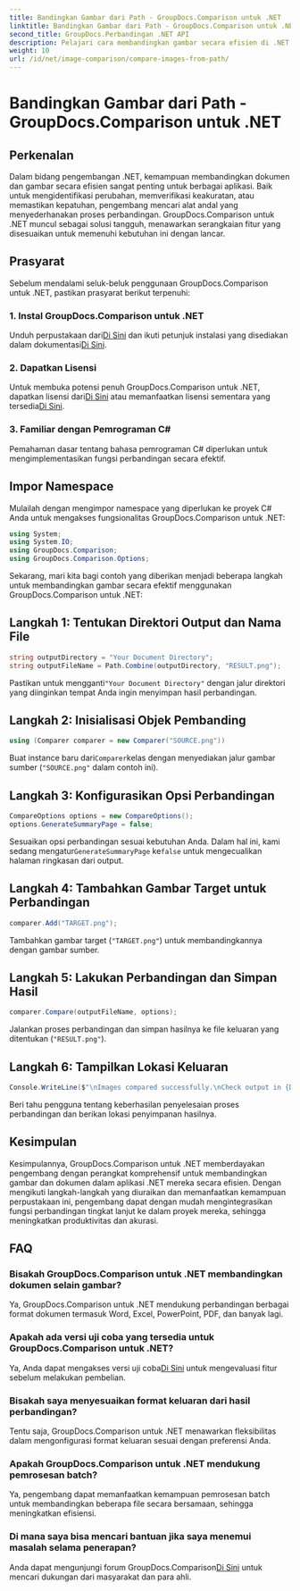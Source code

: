 ```yaml
---
title: Bandingkan Gambar dari Path - GroupDocs.Comparison untuk .NET
linktitle: Bandingkan Gambar dari Path - GroupDocs.Comparison untuk .NET
second_title: GroupDocs.Perbandingan .NET API
description: Pelajari cara membandingkan gambar secara efisien di .NET menggunakan pustaka GroupDocs.Comparison. Ikuti panduan langkah demi langkah untuk integrasi yang lancar.
weight: 10
url: /id/net/image-comparison/compare-images-from-path/
---
```


# Bandingkan Gambar dari Path - GroupDocs.Comparison untuk .NET

## Perkenalan
Dalam bidang pengembangan .NET, kemampuan membandingkan dokumen dan gambar secara efisien sangat penting untuk berbagai aplikasi. Baik untuk mengidentifikasi perubahan, memverifikasi keakuratan, atau memastikan kepatuhan, pengembang mencari alat andal yang menyederhanakan proses perbandingan. GroupDocs.Comparison untuk .NET muncul sebagai solusi tangguh, menawarkan serangkaian fitur yang disesuaikan untuk memenuhi kebutuhan ini dengan lancar.
## Prasyarat
Sebelum mendalami seluk-beluk penggunaan GroupDocs.Comparison untuk .NET, pastikan prasyarat berikut terpenuhi:
### 1. Instal GroupDocs.Comparison untuk .NET
 Unduh perpustakaan dari[Di Sini](https://releases.groupdocs.com/comparison/net/) dan ikuti petunjuk instalasi yang disediakan dalam dokumentasi[Di Sini](https://tutorials.groupdocs.com/comparison/net/).
### 2. Dapatkan Lisensi
 Untuk membuka potensi penuh GroupDocs.Comparison untuk .NET, dapatkan lisensi dari[Di Sini](https://purchase.groupdocs.com/buy) atau memanfaatkan lisensi sementara yang tersedia[Di Sini](https://purchase.groupdocs.com/temporary-license/).
### 3. Familiar dengan Pemrograman C#
Pemahaman dasar tentang bahasa pemrograman C# diperlukan untuk mengimplementasikan fungsi perbandingan secara efektif.

## Impor Namespace
Mulailah dengan mengimpor namespace yang diperlukan ke proyek C# Anda untuk mengakses fungsionalitas GroupDocs.Comparison untuk .NET:
```csharp
using System;
using System.IO;
using GroupDocs.Comparison;
using GroupDocs.Comparison.Options;
```

Sekarang, mari kita bagi contoh yang diberikan menjadi beberapa langkah untuk membandingkan gambar secara efektif menggunakan GroupDocs.Comparison untuk .NET:
## Langkah 1: Tentukan Direktori Output dan Nama File
```csharp
string outputDirectory = "Your Document Directory";
string outputFileName = Path.Combine(outputDirectory, "RESULT.png");
```
 Pastikan untuk mengganti`"Your Document Directory"` dengan jalur direktori yang diinginkan tempat Anda ingin menyimpan hasil perbandingan.
## Langkah 2: Inisialisasi Objek Pembanding
```csharp
using (Comparer comparer = new Comparer("SOURCE.png"))
```
 Buat instance baru dari`Comparer`kelas dengan menyediakan jalur gambar sumber (`"SOURCE.png"` dalam contoh ini).
## Langkah 3: Konfigurasikan Opsi Perbandingan
```csharp
CompareOptions options = new CompareOptions();
options.GenerateSummaryPage = false;
```
 Sesuaikan opsi perbandingan sesuai kebutuhan Anda. Dalam hal ini, kami sedang mengatur`GenerateSummaryPage` ke`false` untuk mengecualikan halaman ringkasan dari output.
## Langkah 4: Tambahkan Gambar Target untuk Perbandingan
```csharp
comparer.Add("TARGET.png");
```
Tambahkan gambar target (`"TARGET.png"`) untuk membandingkannya dengan gambar sumber.
## Langkah 5: Lakukan Perbandingan dan Simpan Hasil
```csharp
comparer.Compare(outputFileName, options);
```
Jalankan proses perbandingan dan simpan hasilnya ke file keluaran yang ditentukan (`"RESULT.png"`).
## Langkah 6: Tampilkan Lokasi Keluaran
```csharp
Console.WriteLine($"\nImages compared successfully.\nCheck output in {Directory.GetCurrentDirectory()}.");
```
Beri tahu pengguna tentang keberhasilan penyelesaian proses perbandingan dan berikan lokasi penyimpanan hasilnya.

## Kesimpulan
Kesimpulannya, GroupDocs.Comparison untuk .NET memberdayakan pengembang dengan perangkat komprehensif untuk membandingkan gambar dan dokumen dalam aplikasi .NET mereka secara efisien. Dengan mengikuti langkah-langkah yang diuraikan dan memanfaatkan kemampuan perpustakaan ini, pengembang dapat dengan mudah mengintegrasikan fungsi perbandingan tingkat lanjut ke dalam proyek mereka, sehingga meningkatkan produktivitas dan akurasi.
## FAQ
### Bisakah GroupDocs.Comparison untuk .NET membandingkan dokumen selain gambar?
Ya, GroupDocs.Comparison untuk .NET mendukung perbandingan berbagai format dokumen termasuk Word, Excel, PowerPoint, PDF, dan banyak lagi.
### Apakah ada versi uji coba yang tersedia untuk GroupDocs.Comparison untuk .NET?
 Ya, Anda dapat mengakses versi uji coba[Di Sini](https://releases.groupdocs.com/) untuk mengevaluasi fitur sebelum melakukan pembelian.
### Bisakah saya menyesuaikan format keluaran dari hasil perbandingan?
Tentu saja, GroupDocs.Comparison untuk .NET menawarkan fleksibilitas dalam mengonfigurasi format keluaran sesuai dengan preferensi Anda.
### Apakah GroupDocs.Comparison untuk .NET mendukung pemrosesan batch?
Ya, pengembang dapat memanfaatkan kemampuan pemrosesan batch untuk membandingkan beberapa file secara bersamaan, sehingga meningkatkan efisiensi.
### Di mana saya bisa mencari bantuan jika saya menemui masalah selama penerapan?
 Anda dapat mengunjungi forum GroupDocs.Comparison[Di Sini](https://forum.groupdocs.com/c/comparison/12) untuk mencari dukungan dari masyarakat dan para ahli.